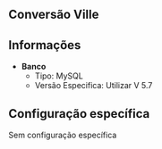 ## Conversão Ville
## Informações  
- **Banco**  
    - Tipo: MySQL  
    - Versão Especifica: Utilizar V 5.7
## Configuração específica
Sem configuração específica
